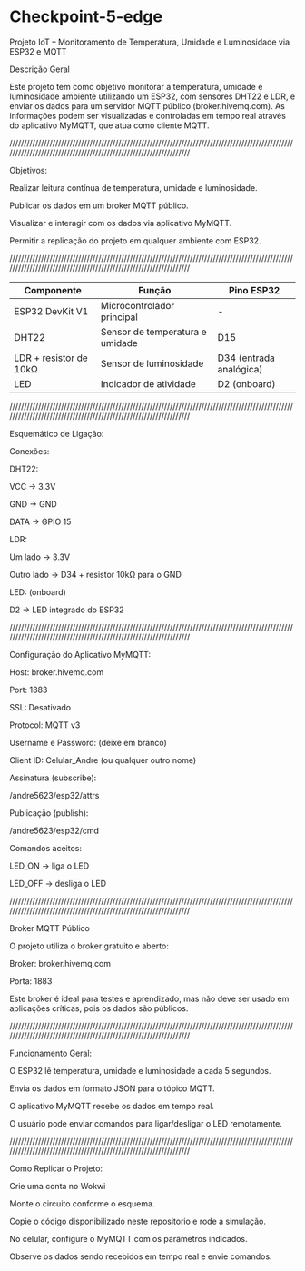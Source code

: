 # Checkpoint-5-edge



Projeto IoT – Monitoramento de Temperatura, Umidade e Luminosidade via ESP32 e MQTT
 
 
 Descrição Geral

Este projeto tem como objetivo monitorar a temperatura, umidade e luminosidade ambiente utilizando um ESP32, com sensores DHT22 e LDR, e enviar os dados para um servidor MQTT público (broker.hivemq.com).
As informações podem ser visualizadas e controladas em tempo real através do aplicativo MyMQTT, que atua como cliente MQTT.



//////////////////////////////////////////////////////////////////////////////////////////////////////////////////////////////////////////////////////////////////

 
Objetivos:

Realizar leitura contínua de temperatura, umidade e luminosidade.

Publicar os dados em um broker MQTT público.

Visualizar e interagir com os dados via aplicativo MyMQTT.

Permitir a replicação do projeto em qualquer ambiente com ESP32.

//////////////////////////////////////////////////////////////////////////////////////////////////////////////////////////////////////////////////////////////////

| Componente             | Função                          | Pino ESP32              |
| ---------------------- | ------------------------------- | ----------------------- |
| ESP32 DevKit V1        | Microcontrolador principal      | -                       |
| DHT22                  | Sensor de temperatura e umidade | D15                     |
| LDR + resistor de 10kΩ | Sensor de luminosidade          | D34 (entrada analógica) |
| LED                    | Indicador de atividade          | D2 (onboard)            |


//////////////////////////////////////////////////////////////////////////////////////////////////////////////////////////////////////////////////////////////////


Esquemático de Ligação:
 
 Conexões:

DHT22:

VCC → 3.3V

GND → GND

DATA → GPIO 15

LDR:

Um lado → 3.3V

Outro lado → D34 + resistor 10kΩ para o GND

LED: (onboard)

D2 → LED integrado do ESP32



//////////////////////////////////////////////////////////////////////////////////////////////////////////////////////////////////////////////////////////////////

Configuração do Aplicativo MyMQTT:

Host: broker.hivemq.com

Port: 1883

SSL: Desativado

Protocol: MQTT v3

Username e Password: (deixe em branco)

Client ID: Celular_Andre (ou qualquer outro nome)

Assinatura (subscribe):

/andre5623/esp32/attrs


Publicação (publish):

/andre5623/esp32/cmd


Comandos aceitos:

LED_ON → liga o LED

LED_OFF → desliga o LED

//////////////////////////////////////////////////////////////////////////////////////////////////////////////////////////////////////////////////////////////////



Broker MQTT Público

O projeto utiliza o broker gratuito e aberto:

Broker: broker.hivemq.com

Porta: 1883



 Este broker é ideal para testes e aprendizado, mas não deve ser usado em aplicações críticas, pois os dados são públicos.


 //////////////////////////////////////////////////////////////////////////////////////////////////////////////////////////////////////////////////////////////////


Funcionamento Geral:

O ESP32 lê temperatura, umidade e luminosidade a cada 5 segundos.

Envia os dados em formato JSON para o tópico MQTT.

O aplicativo MyMQTT recebe os dados em tempo real.

O usuário pode enviar comandos para ligar/desligar o LED remotamente.





//////////////////////////////////////////////////////////////////////////////////////////////////////////////////////////////////////////////////////////////////



Como Replicar o Projeto:

Crie uma conta no Wokwi

Monte o circuito conforme o esquema.

Copie o código disponibilizado neste repositorio e rode a simulação.

No celular, configure o MyMQTT com os parâmetros indicados.

Observe os dados sendo recebidos em tempo real e envie comandos.
